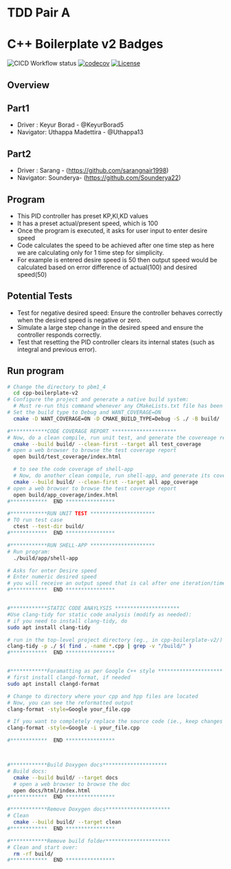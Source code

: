 # TDD Pair A
# C++ Boilerplate v2 Badges
![CICD Workflow status](https://github.com/sarangnair1998/TTD_pairB/actions/workflows/run-unit-test-and-upload-codecov.yml/badge.svg) [![codecov](https://codecov.io/gh/sarangnair1998/TTD_pairB/branch/main/graph/badge.svg)](https://codecov.io/gh/sarangnair1998/TTD_pairB) [![License](https://img.shields.io/badge/license-MIT-blue.svg)](LICENSE)


## Overview
## Part1
- Driver : Keyur Borad - @KeyurBorad5
- Navigator: Uthappa Madettira - @Uthappa13

## Part2

- Driver : Sarang - (https://github.com/sarangnair1998)
- Navigator: Sounderya- (https://github.com/Sounderya22)

## Program
- This PID controller has preset KP,KI,KD values
- It has a preset actual/present speed, which is 100
- Once the program is executed, it asks for user input to enter desire speed
- Code calculates the speed to be achieved after one time step as here we are calculating only for 1 time step for simplicity.
- For example is entered desire speed is 50 then output speed would be calculated based on error difference of actual(100) and desired speed(50)


## Potential Tests

- Test for negative desired speed: Ensure the controller behaves correctly when the desired speed is negative or zero.
- Simulate a large step change in the desired speed and ensure the controller responds correctly.
- Test that resetting the PID controller clears its internal states (such as integral and previous error).

## Run program
```bash
# Change the directory to pbm1_4
  cd cpp-boilerplate-v2
# Configure the project and generate a native build system:
  # Must re-run this command whenever any CMakeLists.txt file has been changed
# Set the build type to Debug and WANT_COVERAGE=ON
  cmake -D WANT_COVERAGE=ON -D CMAKE_BUILD_TYPE=Debug -S ./ -B build/

#************CODE COVERAGE REPORT *********************
# Now, do a clean compile, run unit test, and generate the covereage report of unit tests
  cmake --build build/ --clean-first --target all test_coverage
# open a web browser to browse the test coverage report
  open build/test_coverage/index.html

  # to see the code coverage of shell-app
  # Now, do another clean compile, run shell-app, and generate its covereage report
  cmake --build build/ --clean-first --target all app_coverage
# open a web browser to browse the test coverage report
  open build/app_coverage/index.html
#************  END ****************

#************RUN UNIT TEST *********************
# TO run test case
  ctest --test-dir build/
#************  END ****************

#************RUN SHELL-APP *********************
# Run program:
  ./build/app/shell-app

# Asks for enter Desire speed
# Enter numeric desired speed
# you will receive an output speed that is cal after one iteration/time step of the PID controller. (Here actual speed is set to 100)
#************  END ****************


#************STATIC CODE ANAYLYSIS *********************
#Use clang-tidy for static code analysis (modify as needed):
# if you need to install clang-tidy, do
sudo apt install clang-tidy

# run in the top-level project directory (eg., in cpp-boilerplate-v2/)
clang-tidy -p ./ $( find . -name *.cpp | grep -v "/build/" )
#************  END ****************


#************Foramatting as per Google C++ style *********************
# first install clangd-format, if needed
sudo apt install clangd-format

# Change to directory where your cpp and hpp files are located
# Now, you can see the reformatted output
clang-format -style=Google your_file.cpp

# If you want to completely replace the source code (ie., keep changes in-place) do:
clang-format -style=Google -i your_file.cpp

#************  END ****************



#************Build Doxygen docs*********************
# Build docs:
  cmake --build build/ --target docs
  # open a web browser to browse the doc
  open docs/html/index.html
#************  END ****************

#************Remove Doxygen docs*********************
# Clean
  cmake --build build/ --target clean
#************  END ****************

#************Remove build folder*********************
# Clean and start over:
  rm -rf build/
#************  END ****************

